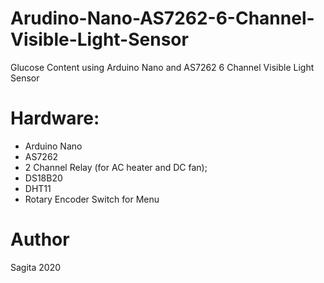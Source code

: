# Arudino-Nano-AS7262-6-Channel-Visible-Light-Sensor
Glucose Content using Arduino Nano and AS7262 6 Channel Visible Light Sensor

# Hardware:
- Arduino Nano
- AS7262
- 2 Channel Relay (for AC heater and DC fan);  
- DS18B20
- DHT11
- Rotary Encoder Switch for Menu

# Author 
Sagita 2020

